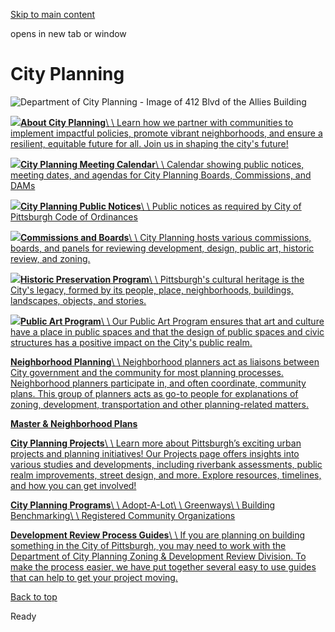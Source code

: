 [Skip to main content](https://www.pittsburghpa.gov/Business-Development/City-Planning#main-content)

opens in new tab or window

# City Planning

![Department of City Planning - Image of 412 Blvd of the Allies Building](https://www.pittsburghpa.gov/files/assets/city/v/3/dcp/images/412_blvd_dcp.jpg?w=1200&h=488)

[![](https://www.pittsburghpa.gov/files/assets/city/v/1/dcp/images/public-realm/412-blvd-of-allies_crown.jpeg?dimension=largethumbnail&w=480&h=316)**About City Planning**\\
\\
Learn how we partner with communities to implement impactful policies, promote vibrant neighborhoods, and ensure a resilient, equitable future for all. Join us in shaping the city's future!](https://www.pittsburghpa.gov/Business-Development/City-Planning/About-DCP)

[![](https://www.pittsburghpa.gov/files/assets/city/v/1/dcp/images/webpage-pictures/calendar.png?dimension=largethumbnail&w=480&h=316)**City Planning Meeting Calendar**\\
\\
Calendar showing public notices, meeting dates, and agendas for City Planning Boards, Commissions, and DAMs](https://www.pittsburghpa.gov/Business-Development/City-Planning/City-Planning-Meetings)

[![](https://www.pittsburghpa.gov/files/assets/city/v/1/dcp/images/webpage-pictures/6216_council-homepage.jpg?dimension=largethumbnail&w=480&h=316)**City Planning Public Notices**\\
\\
Public notices as required by City of Pittsburgh Code of Ordinances](https://www.pittsburghpa.gov/Business-Development/City-Planning/Public-Notices)

[![](https://www.pittsburghpa.gov/files/assets/city/v/1/dcp/images/webpage-pictures/412-bota-hearing-room.jpg?dimension=largethumbnail&w=480&h=316)**Commissions and Boards**\\
\\
City Planning hosts various commissions, boards, and panels for reviewing development, design, public art, historic review, and zoning.](https://www.pittsburghpa.gov/Business-Development/City-Planning/Commissions-and-Boards)

[![](https://www.pittsburghpa.gov/files/assets/city/v/1/dcp/images/public-realm/doors-of-north-side-4.jpg?dimension=largethumbnail&w=480&h=316)**Historic Preservation Program**\\
\\
Pittsburgh's cultural heritage is the City's legacy, formed by its people, place, neighborhoods, buildings, landscapes, objects, and stories.](https://www.pittsburghpa.gov/Business-Development/City-Planning/Historic-Preservation-Program)

[![](https://www.pittsburghpa.gov/files/assets/city/v/1/dcp/images/public-realm/storyteller_sophia-fang_01.jpg?dimension=largethumbnail&w=480&h=316)**Public Art Program**\\
\\
Our Public Art Program ensures that art and culture have a place in public spaces and that the design of public spaces and civic structures has a positive impact on the City's public realm.](https://www.pittsburghpa.gov/Business-Development/City-Planning/Public-Art)

[**Neighborhood Planning**\\
\\
Neighborhood planners act as liaisons between City government and the community for most planning processes. Neighborhood planners participate in, and often coordinate, community plans. This group of planners acts as go-to people for explanations of zoning, development, transportation and other planning-related matters.](https://www.pittsburghpa.gov/Business-Development/City-Planning/Neighborhood-Planning)

[**Master & Neighborhood Plans**](https://www.pittsburghpa.gov/Business-Development/City-Planning/Master-Neighborhood-Plans)

[**City Planning Projects**\\
\\
Learn more about Pittsburgh’s exciting urban projects and planning initiatives! Our Projects page offers insights into various studies and developments, including riverbank assessments, public realm improvements, street design, and more. Explore resources, timelines, and how you can get involved!](https://www.pittsburghpa.gov/Business-Development/City-Planning/Projects)

[**City Planning Programs**\\
\\
Adopt-A-Lot\\
\\
Greenways\\
\\
Building Benchmarking\\
\\
Registered Community Organizations](https://www.pittsburghpa.gov/Business-Development/City-Planning/Planning-Programs)

[**Development Review Process Guides**\\
\\
If you are planning on building something in the City of Pittsburgh, you may need to work with the Department of City Planning Zoning & Development Review Division. To make the process easier, we have put together several easy to use guides that can help to get your project moving.](https://www.pittsburghpa.gov/Business-Development/City-Planning/Process-Guides)

[Back to top](https://www.pittsburghpa.gov/Business-Development/City-Planning#body-top)

Ready

